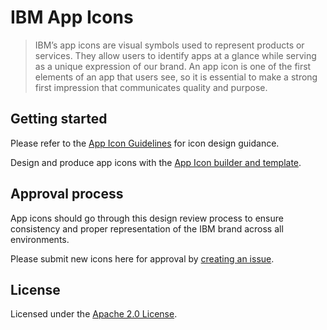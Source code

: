 # IBM App Icons

> IBM’s app icons are visual symbols used to represent products or services. They allow users to identify apps at a glance while serving as a unique expression of our brand. An app icon is one of the first elements of an app that users see, so it is essential to make a strong first impression that communicates quality and purpose.

## Getting started

Please refer to the [App Icon Guidelines](www.ibm.com/design/language/elements/app-icons) for icon design guidance.

Design and produce app icons with the [App Icon builder and template](https://github.com/IBM/carbon-elements/tree/master/packages/app-icons/app-icon-template).

## Approval process

App icons should go through this design review process to ensure consistency and proper representation of the IBM brand across all environments.

Please submit new icons here for approval by [creating an issue](https://github.com/IBM/carbon-elements/issues/new?template=app-icon-approval-request.md).

## License

Licensed under the [Apache 2.0 License](/LICENSE).
